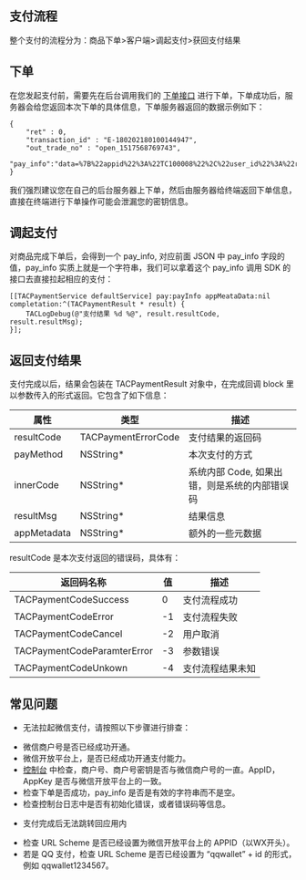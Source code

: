 ## 支付流程

整个支付的流程分为：商品下单>客户端>调起支付>获回支付结果

## 下单

在您发起支付前，需要先在后台调用我们的 [下单接口](/document/product/666/14600) 进行下单，下单成功后，服务器会给您返回本次下单的具体信息，下单服务器返回的数据示例如下：

```
{
    "ret" : 0,
    "transaction_id" : "E-180202180100144947",
    "out_trade_no" : "open_1517568769743",
    "pay_info":"data=%7B%22appid%22%3A%22TC100008%22%2C%22user_id%22%3A%22rickenwang%22%2C%22out_trade_no%22%3A%22open_1517568769743%22%2C%22product_id%22%3A%22product_test%22%2C%22pay_method%22%3A%22wechat%22%7D&sign=PplSFOrimAfU1dobsFvva09limmtk%2BIr9D5dxFwwV%2BEdjq9dROhB6fwx9hwf1H27FMT83qQdlSgHtLo52Rv97MoL7nR5xNJFph9G7Gd2KRmgJFQ2IlGfHVE%2BeekjPhRQCELt5MMbDuSEOOGJN4agMiCs9yOXJbusCYAa68bcZTOnGgfDOsbpNvpsQt9JA%2BQ%2FAVDyymXv0f6e%2BibpXlTy3Fu3lQZKzPUiiojl97Kpi4I0J6CGCWsxRp4XqWSF7k90o1NMOcbUnzJ87MSCXq5NA1iynYxrD5Cc5KusJxpy84udTtD9XzdznXpO%2BQJBoO2v0RzGGgT2OJQfgRLqsNNgzw%3D%3D"
}
```
我们强烈建议您在自己的后台服务器上下单，然后由服务器给终端返回下单信息，直接在终端进行下单操作可能会泄漏您的密钥信息。

## 调起支付
对商品完成下单后，会得到一个 pay_info, 对应前面 JSON 中 pay_info 字段的值，pay_info 实质上就是一个字符串，我们可以拿着这个 pay_info 调用 SDK 的接口去直接拉起相应的支付：
~~~
[[TACPaymentService defaultService] pay:payInfo appMeataData:nil completation:^(TACPaymentResult * result) {
    TACLogDebug(@"支付结果 %d %@", result.resultCode, result.resultMsg);
}];
~~~

## 返回支付结果
支付完成以后，结果会包装在 TACPaymentResult 对象中，在完成回调 block 里以参数传入的形式返回。它包含了如下信息：

属性|类型|描述
----|------|------------
resultCode|TACPaymentErrorCode|支付结果的返回码
payMethod|NSString*|本次支付的方式
innerCode|NSString*|系统内部 Code, 如果出错，则是系统的内部错误码
resultMsg|NSString*|结果信息
appMetadata|NSString*|额外的一些元数据



resultCode 是本次支付返回的错误码，具体有：

返回码名称 | 值 | 描述
---- | --- | ----
TACPaymentCodeSuccess | 0 | 支付流程成功
TACPaymentCodeError |  -1 | 支付流程失败
TACPaymentCodeCancel | -2 | 用户取消
TACPaymentCodeParamterError | -3 | 参数错误
TACPaymentCodeUnkown | -4 | 支付流程结果未知


## 常见问题
* 无法拉起微信支付，请按照以下步骤进行排查：
 - 微信商户号是否已经成功开通。
 - 微信开放平台上，是否已经成功开通支付能力。
 - [控制台](http://console.tce.fsphere.c) 中检查，商户号、商户号密钥是否与微信商户号的一直。AppID， AppKey 是否与微信开放平台上的一致。
 - 检查下单是否成功，pay_info 是否是有效的字符串而不是空。
 - 检查控制台日志中是否有初始化错误，或者错误码等信息。

* 支付完成后无法跳转回应用内
 - 检查 URL Scheme 是否已经设置为微信开放平台上的 APPID（以WX开头）。
 - 若是 QQ 支付，检查 URL Scheme 是否已经设置为 “qqwallet” + id 的形式，例如 qqwallet1234567。
